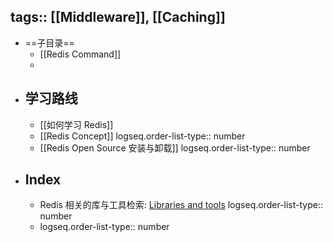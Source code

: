 tags:: [[Middleware]], [[Caching]]
---

- ==子目录==
	- [[Redis Command]]
	-
- ## 学习路线
	- [[如何学习 Redis]]
	- [[Redis Concept]]
	  logseq.order-list-type:: number
	- [[Redis Open Source 安装与卸载]]
	  logseq.order-list-type:: number
- ## Index
	- Redis 相关的库与工具检索: [Libraries and tools](https://redis.io/docs/latest/integrate/)
	  logseq.order-list-type:: number
	- logseq.order-list-type:: number